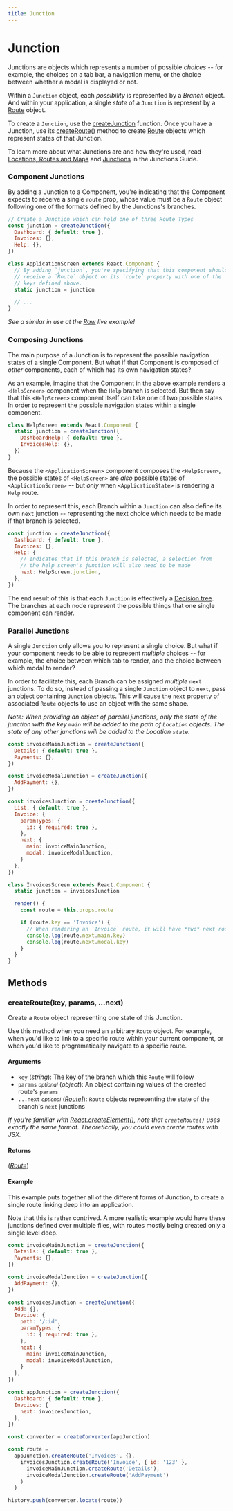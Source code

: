 ```yaml
---
title: Junction
---
```


# Junction

Junctions are objects which represents a number of possible *choices* -- for example, the choices on a tab bar, a navigation menu, or the choice between whether a modal is displayed or not.

Within a `Junction` object, each *possibility* is represented by a *Branch* object. And within your application, a single *state* of a `Junction` is represent by a [Route](Route.md) object.

To create a `Junction`, use the [createJunction](createJunction.md) function. Once you have a Junction, use its [createRoute()](#createroutekey-params-next) method to create [Route](Route.md) objects which represent states of that Junction.

To learn more about what Junctions are and how they're used, read [Locations, Routes and Maps](../../introduction/locations-routes-and-maps.md) and [Junctions](../../basics/junctions.md) in the Junctions Guide.

### Component Junctions

By adding a Junction to a Component, you're indicating that the Component expects to receive a single `route` prop, whose value must be a `Route` object following one of the formats defined by the Junctions's branches.

```js
// Create a Junction which can hold one of three Route Types
const junction = createJunction({
  Dashboard: { default: true },
  Invoices: {},
  Help: {},
})

class ApplicationScreen extends React.Component {
  // By adding `junction`, you're specifying that this component should
  // receive a `Route` object on its `route` property with one of the
  // keys defined above.
  static junction = junction

  // ...
}
```

*See a similar in use at the [Raw](/examples/Raw) live example!*

### Composing Junctions

The main purpose of a Junction is to represent the possible navigation states of a single Component. But what if that Component is composed of *other* components, each of which has its own navigation states?

As an example, imagine that the Component in the above example renders a `<HelpScreen>` component when the `Help` branch is selected. But then say that this `<HelpScreen>` component itself can take one of two possible states
In order to represent the possible navigation states within a single component.

```js
class HelpScreen extends React.Component {
  static junction = createJunction({
    DashboardHelp: { default: true },
    InvoicesHelp: {},
  })
}
```

Because the `<ApplicationScreen>` component composes the `<HelpScreen>`, the possible states of `<HelpScreen>` are *also* possible states of `<ApplicationScreen>` -- but *only* when `<ApplicationState>` is rendering a `Help` route.

In order to represent this, each Branch within a `Junction` can also define its own `next` junction -- representing the next choice which needs to be made if that branch is selected.

```js
const junction = createJunction({
  Dashboard: { default: true },
  Invoices: {},
  Help: {
    // Indicates that if this branch is selected, a selection from
    // the help screen's junction will also need to be made
    next: HelpScreen.junction,
  },
})
```

The end result of this is that each `Junction` is effectively a [Decision tree](https://en.wikipedia.org/wiki/Decision_tree). The branches at each node represent the possible things that one single component can render.

### Parallel Junctions

A single `Junction` only allows you to represent a single choice. But what if your component needs to be able to represent *multiple* choices -- for example, the choice between which tab to render, and the choice between which modal to render?

In order to facilitate this, each Branch can be assigned *multiple* `next` junctions. To do so, instead of passing a single `Junction` object to `next`, pass an object containing `Junction` objects. This will cause the `next` property of associated `Route` objects to use an object with the same shape.

*Note: When providing an object of parallel junctions, only the state of the junction with the key `main` will be added to the path of `Location` objects. The state of any other junctions will be added to the Location `state`.*

```js
const invoiceMainJunction = createJunction({
  Details: { default: true },
  Payments: {},
})

const invoiceModalJunction = createJunction({
  AddPayment: {},
})

const invoicesJunction = createJunction({
  List: { default: true },
  Invoice: {
    paramTypes: {
      id: { required: true },
    },
    next: {
      main: invoiceMainJunction,
      modal: invoiceModalJunction,
    }
  },
})

class InvoicesScreen extends React.Component {
  static junction = invoicesJunction

  render() {
    const route = this.props.route

    if (route.key == 'Invoice') {
      // When rendering an `Invoice` route, it will have *two* next routes.
      console.log(route.next.main.key)
      console.log(route.next.modal.key)
    }
  }
}
```

## Methods

### createRoute(key, params, ...next)

Create a `Route` object representing one state of this Junction.

Use this method when you need an arbitrary `Route` object. For example, when you'd like to link to a specific route within your current component, or when you'd like to programatically navigate to a specific route.

#### Arguments

* `key` (*string*): The key of the branch which this `Route` will follow
* `params` *<small>optional</small>* (*object*): An object containing values of the created route's `params`
* `...next` *<small>optional</small>* (*[Route](Route.md)]*): `Route` objects representing the state of the branch's `next` junctions

*If you're familiar with [React.createElement()](https://facebook.github.io/react/docs/react-api.html#createelement), note that `createRoute()` uses exactly the same format. Theoretically, you could even create routes with JSX.*

#### Returns

(*[Route](Route.md)*)

#### Example

This example puts together all of the different forms of Junction, to create a single route linking deep into an application.

Note that this is rather contrived. A more realistic example would have these junctions defined over multiple files, with routes mostly being created only a single level deep.

```jsx
const invoiceMainJunction = createJunction({
  Details: { default: true },
  Payments: {},
})

const invoiceModalJunction = createJunction({
  AddPayment: {},
})

const invoicesJunction = createJunction({
  Add: {},
  Invoice: {
    path: '/:id',
    paramTypes: {
      id: { required: true },
    },
    next: {
      main: invoiceMainJunction,
      modal: invoiceModalJunction,
    }
  },
})

const appJunction = createJunction({
  Dashboard: { default: true },
  Invoices: {
    next: invoicesJunction,
  },
})

const converter = createConverter(appJunction)

const route =
  appJunction.createRoute('Invoices', {},
    invoicesJunction.createRoute('Invoice', { id: '123' },
      invoiceMainJunction.createRoute('Details'),
      invoiceModalJunction.createRoute('AddPayment')
    )
  )

history.push(converter.locate(route))
```

